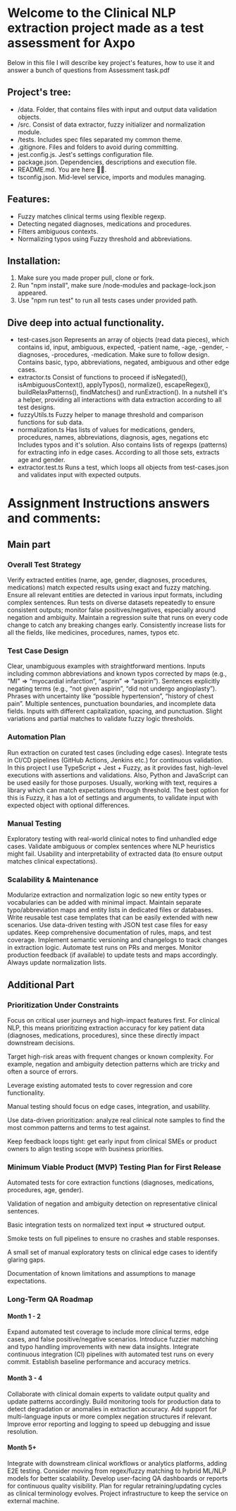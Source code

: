# Welcome to the Clinical NLP extraction project made as a test assessment for Axpo

Below in this file I will describe key project's features, how to use it and answer a bunch of questions from 
Assessment task.pdf


## Project's tree:

- /data. Folder, that contains files with input and output data validation objects.
- /src. Consist of data extractor, fuzzy initializer and normalization module.
- /tests. Includes spec files separated my common theme.
- .gitignore. Files and folders to avoid during committing.
- jest.config.js. Jest's settings configuration file.
- package.json. Dependencies, descriptions and execution file.
- README.md. You are here 👋🏻.
- tsconfig.json. Mid-level service, imports and modules managing.


## Features:

- Fuzzy matches clinical terms using flexible regexp.
- Detecting negated diagnoses, medications and procedures.
- Filters ambiguous contexts.
- Normalizing typos using Fuzzy threshold and abbreviations.


## Installation:

1. Make sure you made proper pull, clone or fork.
2. Run "npm install", make sure /node-modules and package-lock.json appeared.
3. Use "npm run test" to run all tests cases under provided path.


## Dive deep into actual functionality.

* test-cases.json
Represents an array of objects (read data pieces), which contains 
id, input, ambiguous, expected, -patient name, -age, -gender, -diagnoses, -procedures, -medication.
Make sure to follow design. Contains basic, typo, abbreviations, negated, ambiguous and other edge cases.
* extractor.ts
Consist of functions to proceed if isNegated(), isAmbiguousContext(), applyTypos(), normalize(),
escapeRegex(), buildRelaxPatterns(), findMatches() and runExtraction().
In a nutshell it's a helper, providing all interactions with data extraction according to all test designs.
* fuzzyUtils.ts 
Fuzzy helper to manage threshold and comparison functions for sub data.
* normalization.ts
Has lists of values for medications, genders, procedures, names, abbreviations, diagnosis, ages, negations etc
Includes typos and it's solution.
Also contains lists of regexps (patterns) for extracting info in edge cases.
According to all those sets, extracts age and gender.
* extractor.test.ts
Runs a test, which loops all objects from test-cases.json and validates input with expected outputs.



# Assignment Instructions answers and comments:

## Main part


### Overall Test Strategy

Verify extracted entities (name, age, gender, diagnoses, procedures, medications) match expected results using exact and fuzzy matching.
Ensure all relevant entities are detected in various input formats, including complex sentences.
Run tests on diverse datasets repeatedly to ensure consistent outputs; monitor false positives/negatives, especially around negation and ambiguity.
Maintain a regression suite that runs on every code change to catch any breaking changes early.
Consistently increase lists for all the fields, like medicines, procedures, names, typos etc.

### Test Case Design

Clear, unambiguous examples with straightforward mentions.
Inputs including common abbreviations and known typos corrected by maps (e.g., “MI” => “myocardial infarction”, “asprin” => “aspirin”).
Sentences explicitly negating terms (e.g., “not given aspirin”, “did not undergo angioplasty”).
Phrases with uncertainty like “possible hypertension”, “history of chest pain”.
Multiple sentences, punctuation boundaries, and incomplete data fields.
Inputs with different capitalization, spacing, and punctuation.
Slight variations and partial matches to validate fuzzy logic thresholds.

### Automation Plan

Run extraction on curated test cases (including edge cases).
Integrate tests in CI/CD pipelines (GitHub Actions, Jenkins etc.) for continuous validation.
In this project I use TypeScript + Jest + Fuzzy, as it provides fast, high-level executions with assertions and validations.
Also, Python and JavaScript can be used easily for those purposes.
Usually, working with text, requires a library which can match expectations through threshold. The best option for this is Fuzzy, it has a lot
of settings and arguments, to validate input with expected object with optional differences.

### Manual Testing

Exploratory testing with real-world clinical notes to find unhandled edge cases.
Validate ambiguous or complex sentences where NLP heuristics might fail.
Usability and interpretability of extracted data (to ensure output matches clinical expectations).

### Scalability & Maintenance

Modularize extraction and normalization logic so new entity types or vocabularies can be added with minimal impact.
Maintain separate typo/abbreviation maps and entity lists in dedicated files or databases.
Write reusable test case templates that can be easily extended with new scenarios.
Use data-driven testing with JSON test case files for easy updates.
Keep comprehensive documentation of rules, maps, and test coverage.
Implement semantic versioning and changelogs to track changes in extraction logic.
Automate test runs on PRs and merges.
Monitor production feedback (if available) to update tests and maps accordingly.
Always update normalization lists.


## Additional Part

### Prioritization Under Constraints

Focus on critical user journeys and high-impact features first. For clinical NLP, 
this means prioritizing extraction accuracy for key patient data (diagnoses, medications, procedures), 
since these directly impact downstream decisions.

Target high-risk areas with frequent changes or known complexity. 
For example, negation and ambiguity detection patterns which are tricky and often a source of errors.

Leverage existing automated tests to cover regression and core functionality. 

Manual testing should focus on edge cases, integration, and usability.

Use data-driven prioritization: analyze real clinical note samples to find the most common patterns and terms to test against.

Keep feedback loops tight: get early input from clinical SMEs or product owners to align testing scope with business priorities.

### Minimum Viable Product (MVP) Testing Plan for First Release

Automated tests for core extraction functions (diagnoses, medications, procedures, age, gender).

Validation of negation and ambiguity detection on representative clinical sentences.

Basic integration tests on normalized text input => structured output.

Smoke tests on full pipelines to ensure no crashes and stable responses.

A small set of manual exploratory tests on clinical edge cases to identify glaring gaps.

Documentation of known limitations and assumptions to manage expectations.

### Long-Term QA Roadmap

#### Month 1 - 2

Expand automated test coverage to include more clinical terms, edge cases, and false positive/negative scenarios.
Introduce fuzzier matching and typo handling improvements with new data insights.
Integrate continuous integration (CI) pipelines with automated test runs on every commit.
Establish baseline performance and accuracy metrics.

#### Month 3 - 4

Collaborate with clinical domain experts to validate output quality and update patterns accordingly.
Build monitoring tools for production data to detect degradation or anomalies in extraction accuracy.
Add support for multi-language inputs or more complex negation structures if relevant.
Improve error reporting and logging to speed up debugging and issue resolution.

#### Month 5+

Integrate with downstream clinical workflows or analytics platforms, adding E2E testing.
Consider moving from regex/fuzzy matching to hybrid ML/NLP models for better scalability.
Develop user-facing QA dashboards or reports for continuous quality visibility.
Plan for regular retraining/updating cycles as clinical terminology evolves.
Project infrastructure to keep the service on external machine.




